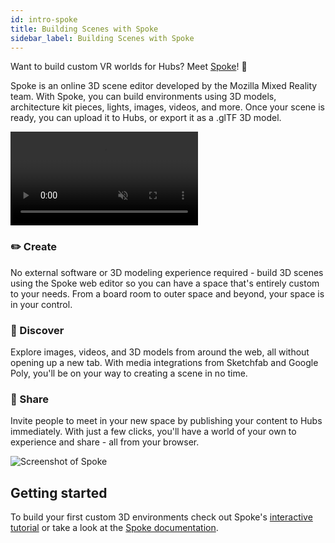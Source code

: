 ```yaml
---
id: intro-spoke
title: Building Scenes with Spoke
sidebar_label: Building Scenes with Spoke
---
```


Want to build custom VR worlds for Hubs? Meet [Spoke](https://hubs.mozilla.com/spoke)! 👋

Spoke is an online 3D scene editor developed by the Mozilla Mixed Reality team. With Spoke, you can build environments using 3D models, architecture kit pieces, lights, images, videos, and more. Once your scene is ready, you can upload it to Hubs, or export it as a .glTF 3D model.

<video autoplay loop muted controls >
  <source src="img/architecture-kit.mp4" type="video/mp4">
</video>

### ✏️ Create

No external software or 3D modeling experience required - build 3D scenes using the Spoke web editor so you can have a space that's entirely custom to your needs. From a board room to outer space and beyond, your space is in your control.

### 🔭 Discover

Explore images, videos, and 3D models from around the web, all without opening up a new tab. With media integrations from Sketchfab and Google Poly, you'll be on your way to creating a scene in no time.

### 🎉 Share

Invite people to meet in your new space by publishing your content to Hubs immediately. With just a few clicks, you'll have a world of your own to experience and share - all from your browser.


![Screenshot of Spoke](img/intro-spoke-screenshot-min.jpeg)


## Getting started 

To build your first custom 3D environments check out Spoke's [interactive tutorial](https://hubs.mozilla.com/spoke/projects/tutorial) or take a look at the [Spoke documentation](./spoke-creating-projects).
